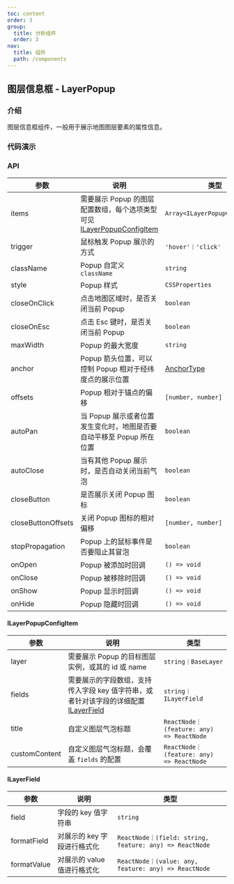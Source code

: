```yaml
---
toc: content
order: 3
group:
  title: 分析组件
  order: 3
nav:
  title: 组件
  path: /components
---
```


## 图层信息框 - LayerPopup

### 介绍

图层信息框组件，一般用于展示地图图层要素的属性信息。

### 代码演示

<code src="./demos/default.tsx" compact defaultShowCode></code>

### API

| 参数 | 说明 | 类型 | 默认值 |
| --- | --- | --- | --- |
| items | 需要展示 Popup 的图层配置数组，每个选项类型可见 [ILayerPopupConfigItem](#ilayerpopupconfigitem) | `Array<ILayerPopupConfigItem>` | `[]` |
| trigger | 鼠标触发 Popup 展示的方式 | `'hover'｜'click'` | `'hover'` |
| className | Popup 自定义 `className` | `string` | - |
| style | Popup 样式 | `CSSProperties` | - |
| closeOnClick | 点击地图区域时，是否关闭当前 Popup | `boolean` | `true` |
| closeOnEsc | 点击 Esc 键时，是否关闭当前 Popup | `boolean` | `false` |
| maxWidth | Popup 的最大宽度 | `string` | `'240px'` |
| anchor | Popup 箭头位置，可以控制 Popup 相对于经纬度点的展示位置 | [AnchorType](#anchortype) | `'bottom'` |
| offsets | Popup 相对于锚点的偏移 | `[number, number]` | `[0, 0]` |
| autoPan | 当 Popup 展示或者位置发生变化时，地图是否要自动平移至 Popup 所在位置 | `boolean` | `false` |
| autoClose | 当有其他 Popup 展示时，是否自动关闭当前气泡 | `boolean` | `true` |
| closeButton | 是否展示关闭 Popup 图标 | `boolean` | `true` |
| closeButtonOffsets | 关闭 Popup 图标的相对偏移 | `[number, number]` | - |
| stopPropagation | Popup 上的鼠标事件是否要阻止其冒泡 | `boolean` | `true` |
| onOpen | Popup 被添加时回调 | `() => void` | - |
| onClose | Popup 被移除时回调 | `() => void` | - |
| onShow | Popup 显示时回调 | `() => void` | - |
| onHide | Popup 隐藏时回调 | `() => void` | - |

#### ILayerPopupConfigItem

| 参数 | 说明 | 类型 |
| --- | --- | --- |
| layer | 需要展示 Popup 的目标图层实例，或其的 id 或 name | `string｜BaseLayer` |
| fields | 需要展示的字段数组，支持传入字段 key 值字符串，或者针对该字段的详细配置 [ILayerField](#ilayerfield) | `string｜ILayerField` |
| title | 自定义图层气泡标题 | `ReactNode｜(feature: any) => ReactNode` |
| customContent | 自定义图层气泡标题，会覆盖 `fields` 的配置 | `ReactNode｜(feature: any) => ReactNode` |

#### ILayerField

| 参数        | 说明                        | 类型                                                    |
| ----------- | --------------------------- | ------------------------------------------------------- |
| field       | 字段的 key 值字符串         | `string`                                                |
| formatField | 对展示的 key 字段进行格式化 | `ReactNode｜(field: string, feature: any) => ReactNode` |
| formatValue | 对展示的 value 值进行格式化 | `ReactNode｜(value: any, feature: any) => ReactNode`    |

